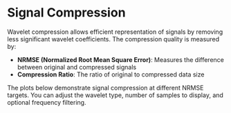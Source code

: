 # Signal Compression

Wavelet compression allows efficient representation of signals by removing less significant wavelet coefficients. The compression quality is measured by:
- **NRMSE (Normalized Root Mean Square Error)**: Measures the difference between original and compressed signals
- **Compression Ratio**: The ratio of original to compressed data size

The plots below demonstrate signal compression at different NRMSE targets. You can adjust the wavelet type, number of samples to display, and optional frequency filtering.

<div class="main"></div>
